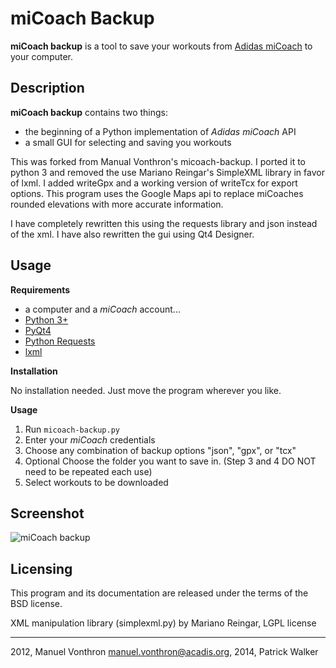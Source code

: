 miCoach Backup
=====

**miCoach backup** is a tool to save your workouts from [Adidas miCoach] to your computer.

Description
----

**miCoach backup** contains two things:

  - the beginning of a Python implementation of *Adidas miCoach* API 
  - a small GUI for selecting and saving you workouts

This was forked from Manual Vonthron's micoach-backup.  I ported it to python 3 and removed the use Mariano Reingar's SimpleXML library in favor of lxml.  I added writeGpx and a working version of writeTcx for export options. This program uses the Google Maps api to replace miCoaches rounded elevations with more accurate information.

I have completely rewritten this using the requests library and json instead of the xml.  I have also rewritten the gui using Qt4 Designer. 


Usage 
-----
**Requirements**
  - a computer and a *miCoach* account...
  - [Python 3+](http://www.python.org)
  - [PyQt4](http://www.riverbankcomputing.com/software/pyqt/intro)
  - [Python Requests](https://github.com/kennethreitz/requests)
  - [lxml](http://lxml.de/)

**Installation**

No installation needed. Just move the program wherever you like.

**Usage**

1. Run `micoach-backup.py`
2. Enter your *miCoach* credentials
3. Choose any combination of backup options "json", "gpx", or "tcx"
4. Optional Choose the folder you want to save in. (Step 3 and 4 DO NOT need to be repeated each use)
3. Select workouts to be downloaded


Screenshot
----

![miCoach backup](http://s21.postimg.org/ar5i9vucn/Screenshot_from_2014_03_31_21_15_49.png)

Licensing
---------

This program and its documentation are released under the terms of the
BSD license.

XML manipulation library (simplexml.py) by Mariano Reingar, LGPL license

----
2012, Manuel Vonthron <manuel.vonthron@acadis.org>,
2014, Patrick Walker

  [Adidas miCoach]: http://www.micoach.com/ 

